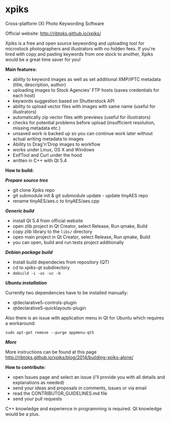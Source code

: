 xpiks
=====

Cross-platform (X) Photo Keywording Software

Official website: http://ribtoks.github.io/xpiks/

Xpiks is a free and open source keywording and uploading tool for microstock photographers and illustrators with no hidden fees. If you're tired with copy and pasting keywords from one stock to another, Xpiks would be a great time saver for you!

**Main features:**

- ability to keyword images as well as set additional XMP/IPTC metadata (title, description, author)
- uploading images to Stock Agencies' FTP hosts (saves credentials for each host)
- keywords suggestion based on Shutterstock API
- ability to upload vector files with images with same name (useful for illustrators)
- automatically zip vector files with previews (useful for illustrators)
- checks for potential problems before upload (insufficient resolution, missing metadata etc.)
- unsaved work is backed up so you can continue work later without actual writing metadata to images
- Ability to Drag'n'Drop images to workflow
- works under Linux, OS X and Windows
- ExifTool and Curl under the hood
- written in C++ with Qt 5.4

**How to build:**

***Prepare source tree***

- git clone Xpiks repo
- git submodule init & git submodule update - update tinyAES repo
- rename tinyAES/aes.c to tinyAES/aes.cpp

***Generic build***

- install Qt 5.4 from official website
- open zlib project in Qt Creator, select Release, Run qmake, Build
- copy zlib library to the `libs/` directory
- open main project in Qt Creator, select Release, Run qmake, Build
- you can open, build and run tests project additionally

***Debian package build***

- Install build dependecies from repository (QT)
- cd to _xpiks-qt_ subdirectory
- `debuild -i -us -uc -b`

***Ubuntu installation***

Currently two dependencies have to be installed manually:

- qtdeclarative5-controls-plugin
- qtdeclarative5-quicklayouts-plugin

Also there is an issue with application menu in Qt for Ubuntu which requires a workaround:

`sudo apt-get remove --purge appmenu-qt5`

***More***

More instructions can be found at this page http://ribtoks.github.io/xpiks/blog/2014/building-xpiks-alone/

**How to contribute:**

- open Issues page and select an issue (i'll provide you with all details and explanations as needed)
- send your ideas and proposals in comments, issues or via email
- read the CONTRIBUTOR_GUIDELINES.md file
- send your pull requests

C++ knowledge and experience in programming is required. Qt knowledge would be a plus.
